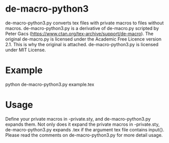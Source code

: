 # de-macro-python3
de-macro-python3.py converts tex files with private macros to files without macros.
de-macro-python3.py is a derivative of de-macro.py scripted by Peter Gacs (https://www.ctan.org/tex-archive/support/de-macro).
The original de-macro.py is licensed under the Academic Free Licence version 2.1.
This is why the original is attached.
de-macro-python3.py is licensed under MIT License.

# Example
python de-macro-python3.py example.tex

# Usage
Define your private macros in <your-macro>-private.sty, and de-macro-python3.py expands them.
Not only does it expand the private macros in <your-macro>-private.sty, de-macro-python3.py expands <input-i>.tex if the argument tex file contains input{<input-i>}.
Please read the comments on de-macro-python3.py for more detail usage.
